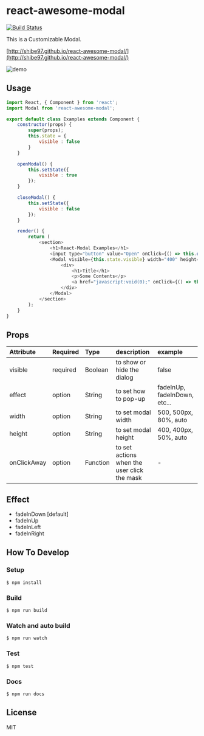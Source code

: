 # react-awesome-modal
[![Build Status](https://travis-ci.org/shibe97/react-awesome-modal.svg?branch=master)](https://travis-ci.org/shibe97/react-awesome-modal)

This is a Customizable Modal.

[http://shibe97.github.io/react-awesome-modal/](http://shibe97.github.io/react-awesome-modal/)

![demo](./assets/images/demo.gif)

## Usage
```javascript
import React, { Component } from 'react';
import Modal from 'react-awesome-modal';

export default class Examples extends Component {
    constructor(props) {
        super(props);
        this.state = {
            visible : false
        }
    }

    openModal() {
        this.setState({
            visible : true
        });
    }

    closeModal() {
        this.setState({
            visible : false
        });
    }

    render() {
        return (
            <section>
                <h1>React-Modal Examples</h1>
                <input type="button" value="Open" onClick={() => this.openModal()} />
                <Modal visible={this.state.visible} width="400" height="300" effect="fadeInUp" onClickAway={() => this.closeModal()}>
                    <div>
                        <h1>Title</h1>
                        <p>Some Contents</p>
                        <a href="javascript:void(0);" onClick={() => this.closeModal()}>Close</a>
                    </div>
                </Modal>
            </section>
        );
    }
}
```

## Props
| Attribute   | Required | Type     | description                                 | example                      |
|:------------|:---------|:---------|:--------------------------------------------|:-----------------------------|
| visible     | required | Boolean  | to show or hide the dialog                  | false                        |
| effect      | option   | String   | to set how to pop-up                        | fadeInUp, fadeInDown, etc... |
| width       | option   | String   | to set modal width                          | 500, 500px, 80%, auto        |
| height      | option   | String   | to set modal height                         | 400, 400px, 50%, auto        |
| onClickAway | option   | Function | to set actions when the user click the mask | -                            |

## Effect
- fadeInDown [default]
- fadeInUp
- fadeInLeft
- fadeInRight

## How To Develop
### Setup
```
$ npm install
```

### Build
```
$ npm run build
```

### Watch and auto build
```
$ npm run watch
```

### Test
```
$ npm test
```

### Docs
```
$ npm run docs
```

## License
MIT
